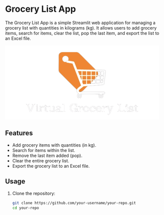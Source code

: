 # Grocery List App

The Grocery List App is a simple Streamlit web application for managing a grocery list with quantities in kilograms (kg). It allows users to add grocery items, search for items, clear the list, pop the last item, and export the list to an Excel file.

![Grocery List App](logo-removebg-preview.png)

## Features

- Add grocery items with quantities (in kg).
- Search for items within the list.
- Remove the last item added (pop).
- Clear the entire grocery list.
- Export the grocery list to an Excel file.

## Usage

1. Clone the repository:

   ```bash
   git clone https://github.com/your-username/your-repo.git
   cd your-repo
